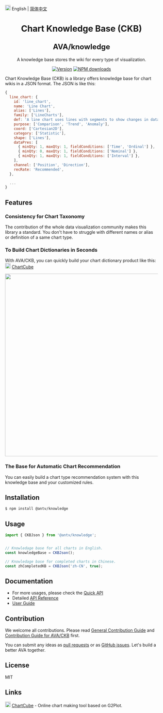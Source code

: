 <img src="https://gw.alipayobjects.com/zos/antfincdn/R8sN%24GNdh6/language.svg" width="18"> English | [简体中文](./zh-CN/README.zh-CN.md)

<h1 align="center">
  <p>Chart Knowledge Base (CKB)</p>
  <span style="font-size: 24px;">AVA/knowledge</span>
</h1>

<div align="center">

A knowledge base stores the wiki for every type of visualization.

[![Version](https://badgen.net/npm/v/@antv/knowledge)](https://www.npmjs.com/@antv/knowledge)
[![NPM downloads](http://img.shields.io/npm/dm/@antv/knowledge.svg)](http://npmjs.com/@antv/knowledge)

</div>

Chart Knowledge Base (CKB) is a library offers knowledge base for chart wikis in a JSON format. The JSON is like this:

```js
{
  line_chart: {
    id: 'line_chart',
    name: 'Line Chart',
    alias: ['Lines'],
    family: ['LineCharts'],
    def: 'A line chart uses lines with segments to show changes in data in a ordinal dimension.',
    purpose: ['Comparison', 'Trend', 'Anomaly'],
    coord: ['Cartesian2D'],
    category: ['Statistic'],
    shape: ['Lines'],
    dataPres: [
      { minQty: 1, maxQty: 1, fieldConditions: ['Time', 'Ordinal'] },
      { minQty: 0, maxQty: 1, fieldConditions: ['Nominal'] },
      { minQty: 1, maxQty: 1, fieldConditions: ['Interval'] },
    ],
    channel: ['Position', 'Direction'],
    recRate: 'Recommended',
  },

  ...
}
```

## Features

### Consistency for Chart Taxonomy

The contribution of the whole data visualization community makes this library a standard. You don't have to struggle with different names or alias or definition of a same chart type.

### To Build Chart Dictionaries in Seconds

With AVA/CKB, you can quickly build your chart dictionary product like this: <img src="https://gw.alipayobjects.com/zos/antfincdn/1yMwFkBvyV/chartcube-logo-cube.svg" width="18"> [ChartCube](https://chartcube.alipay.com/guide)

<div align="center">
<img src="https://gw.alipayobjects.com/zos/antfincdn/%24lJREleYKL/Screen%252520Shot%2525202020-02-14%252520at%2525206.41.07%252520PM.png" width="600" />
</div>

### The Base for Automatic Chart Recommendation

You can easily build a chart type recommendation system with this knowledge base and your customized rules.

## Installation

```bash
$ npm install @antv/knowledge
```

## Usage

```js
import { CKBJson } from '@antv/knowledge';


// Knowledage base for all charts in English.
const knowledgeBase = CKBJson();

// Knowledage base for completed charts in Chinese.
const zhCompletedKB = CKBJson('zh-CN', true);
```

## Documentation

* For more usages, please check the [Quick API](./API.md)
* Detailed [API Reference](../../docs/api/knowledge.md)
* [User Guide](./USERGUIDE.md)

## Contribution

We welcome all contributions. Please read [General Contribution Guide](../../CONTRIBUTING.md) and [Contribution Guide for AVA/CKB](./CONTRIBUTING.md) first.

You can submit any ideas as [pull requests](https://github.com/antvis/AVA/pulls) or as [GitHub issues](https://github.com/antvis/AVA/issues). Let's build a better AVA together.

## License

MIT

## Links

<img src="https://gw.alipayobjects.com/zos/antfincdn/1yMwFkBvyV/chartcube-logo-cube.svg" width="18"> [ChartCube](https://chartcube.alipay.com/) - Online chart making tool based on G2Plot.
